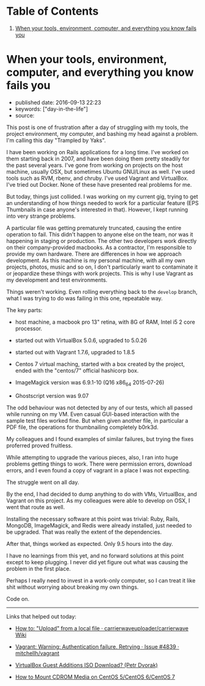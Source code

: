 
# Table of Contents

1.  [When your tools, environment, computer, and everything you know fails you](#when-your-tools-environment-computer-and-everything-you-know-fails-you)


<a id="when-your-tools-environment-computer-and-everything-you-know-fails-you"></a>

# When your tools, environment, computer, and everything you know fails you

-   published date: 2016-09-13 22:23
-   keywords: ["day-in-the-life"]
-   source:

This post is one of frustration after a day of struggling with my tools, the project environment, my computer, and bashing my head against a problem. I'm calling this day "Trampled by Yaks".

I have been working on Rails applications for a long time. I've worked on them starting back in 2007, and have been doing them pretty steadily for the past several years. I've gone from working on projects on the host machine, usually OSX, but sometimes Ubuntu GNU/Linux as well. I've used tools such as RVM, rbenv, and chruby. I've used Vagrant and VirtualBox. I've tried out Docker. None of these have presented real problems for me.

But today, things just collided. I was working on my current gig, trying to get an understanding of how things needed to work for a particular feature (EPS Thumbnails in case anyone's interested in that). However, I kept running into very strange problems.

A particular file was getting prematurely truncated, causing the entire operation to fail. This didn't happen to anyone else on the team, nor was it happening in staging or production. The other two developers work directly on their company-provided macbooks. As a contractor, I'm responsible to provide my own hardware. There are differences in how we approach development. As this machine is my personal machine, with all my own projects, photos, music and so on, I don't particularly want to contaminate it or jeopardize these things with work projects. This is why I use Vagrant as my development and test environments.

Things weren't working. Even rolling everything back to the `develop` branch, what I was trying to do was failing in this one, repeatable way.

The key parts:

-   host machine, a macbook pro 13" retina, with 8G of RAM, Intel i5 2 core processor.

-   started out with VirtualBox 5.0.6, upgraded to 5.0.26

-   started out with Vagrant 1.7.6, upgraded to 1.8.5

-   Centos 7 virtual maching, started with a box created by the project, ended with the "centos/7" official hashicorp box.

-   ImageMagick version was 6.9.1-10 (Q16 x86<sub>64</sub> 2015-07-26)

-   Ghostscript version was 9.07

The odd behaviour was not detected by any of our tests, which all passed while running on my VM. Even casual GUI-based interaction with the sample test files worked fine. But when given another file, in particular a PDF file, the operations for thumbnailing completely b0rk3d.

My colleagues and I found examples of similar failures, but trying the fixes proferred proved fruitless.

While attempting to upgrade the various pieces, also, I ran into huge problems getting things to work. There were permission errors, download errors, and I even found a copy of vagrant in a place I was not expecting.

The struggle went on all day.

By the end, I had decided to dump anything to do with VMs, VirtualBox, and Vagrant on this project. As my colleagues were able to develop on OSX, I went that route as well.

Installing the necessary software at this point was trivial: Ruby, Rails, MongoDB, ImageMagick, and Redis were already installed, just needed to be upgraded. That was really the extent of the dependencies.

After that, things worked as expected. Only 9.5 hours into the day.

I have no learnings from this yet, and no forward solutions at this point except to keep plugging. I never did yet figure out what was causing the problem in the first place.

Perhaps I really need to invest in a work-only computer, so I can treat it like shit without worrying about breaking my own things.

Code on.

---

Links that helped out today:

-   [How to: "Upload" from a local file · carrierwaveuploader/carrierwave Wiki](https://github.com/carrierwaveuploader/carrierwave/wiki/How-to:-%22Upload%22-from-a-local-file)

-   [Vagrant: Warning: Authentication failure. Retrying · Issue #4839 · mitchellh/vagrant](https://github.com/mitchellh/vagrant/issues/4839#issuecomment-71487954)

-   [VirtualBox Guest Additions ISO Download? (Petr Dvorak)](https://blogs.oracle.com/joshis/entry/virtualbox_guest_additions_iso_download)

-   [How to Mount CDROM Media on CentOS 5/CentOS 6/CentOS 7](http://www.ehowstuff.com/how-to-mount-cdrom-media-on-centos-6-2/)

